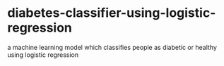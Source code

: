 # diabetes-classifier-using-logistic-regression
a machine learning model which classifies people as diabetic or healthy using logistic regression

